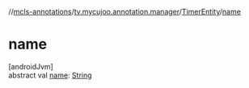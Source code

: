 //[mcls-annotations](../../../index.md)/[tv.mycujoo.annotation.manager](../index.md)/[TimerEntity](index.md)/[name](name.md)

# name

[androidJvm]\
abstract val [name](name.md): [String](https://kotlinlang.org/api/latest/jvm/stdlib/kotlin/-string/index.html)
